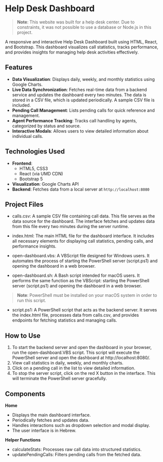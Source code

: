# Help Desk Dashboard

> **Note**: This website was built for a help desk center. Due to constraints, it was not possible to use a database or Node.js in this project.

A responsive and interactive Help Desk Dashboard built using HTML, React, and Bootstrap. This dashboard visualizes call statistics, tracks performance, and provides insights for managing help desk activities effectively.

## Features
- **Data Visualization**: Displays daily, weekly, and monthly statistics using Google Charts.
- **Live Data Synchronization**: Fetches real-time data from a backend service and updates the dashboard every two minutes. The data is stored in a CSV file, which is updated periodically. A sample CSV file is included.
- **Pending Call Management**: Lists pending calls for quick reference and management.
- **Agent Performance Tracking**: Tracks call handling by agents, categorized by status and source.
- **Interactive Modals**: Allows users to view detailed information about individual calls.

## Technologies Used
- **Frontend**:
  - HTML5, CSS3
  - React (via UMD CDN)
  - Bootstrap 5
- **Visualization**: Google Charts API
- **Backend**: Fetches data from a local server at `http://localhost:8080`

## Project Files

- calls.csv: A sample CSV file containing call data. This file serves as the data source for the dashboard. The interface fetches and updates data from this file every two minutes during the server runtime.

- index.html: The main HTML file for the dashboard interface. It includes all necessary elements for displaying call statistics, pending calls, and performance insights.

- open-dashboard.vbs: A VBScript file designed for Windows users. It automates the process of starting the PowerShell server (script.ps1) and opening the dashboard in a web browser.

- open-dashboard.sh: A Bash script intended for macOS users. It performs the same function as the VBScript: starting the PowerShell server (script.ps1) and opening the dashboard in a web browser.
> **Note**: PowerShell must be installed on your macOS system in order to run this script.

- script.ps1: A PowerShell script that acts as the backend server. It serves the index.html file, processes data from calls.csv, and provides endpoints for fetching statistics and managing calls.

## How to Use

1. To start the backend server and open the dashboard in your browser, run the open-dashboard.VBS script. This script will execute the PowerShell server and open the dashboard at http://localhost:8080/.
2. View call statistics in daily, weekly, and monthly charts.
3. Click on a pending call in the list to view detailed information.
4. To stop the server script, click on the red X button in the interface. This will terminate the PowerShell server gracefully.

## Components

**Home**
- Displays the main dashboard interface.
- Periodically fetches and updates data.
- Handles interactions such as dropdown selection and modal display.
- The user interface is in Hebrew.

**Helper Functions**
- calculateStats: Processes raw call data into structured statistics.
- updatePendingCalls: Filters pending calls from the fetched data.
